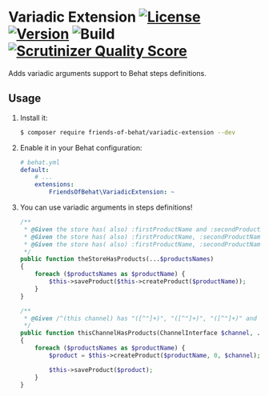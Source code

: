 # Variadic Extension [![License](https://img.shields.io/packagist/l/friends-of-behat/variadic-extension.svg)](https://packagist.org/packages/friends-of-behat/variadic-extension) [![Version](https://img.shields.io/packagist/v/friends-of-behat/variadic-extension.svg)](https://packagist.org/packages/friends-of-behat/variadic-extension) ![Build](https://github.com/FriendsOfBehat/VariadicExtension/workflows/Build/badge.svg) [![Scrutinizer Quality Score](https://img.shields.io/scrutinizer/g/FriendsOfBehat/VariadicExtension.svg)](https://scrutinizer-ci.com/g/FriendsOfBehat/VariadicExtension/)

Adds variadic arguments support to Behat steps definitions.

## Usage

1. Install it:
    
    ```bash
    $ composer require friends-of-behat/variadic-extension --dev
    ```

2. Enable it in your Behat configuration:
    
    ```yaml
    # behat.yml
    default:
        # ...
        extensions:
            FriendsOfBehat\VariadicExtension: ~
    ```

3. You can use variadic arguments in steps definitions!

    ```php
    /**
     * @Given the store has( also) :firstProductName and :secondProductName products
     * @Given the store has( also) :firstProductName, :secondProductName and :thirdProductName products
     * @Given the store has( also) :firstProductName, :secondProductName, :thirdProductName and :fourthProductName products
     */
    public function theStoreHasProducts(...$productsNames)
    {
        foreach ($productsNames as $productName) {
            $this->saveProduct($this->createProduct($productName));
        }
    }
   
   /**
     * @Given /^(this channel) has "([^"]+)", "([^"]+)", "([^"]+)" and "([^"]+)" products$/
     */
    public function thisChannelHasProducts(ChannelInterface $channel, ...$productsNames)
    {
        foreach ($productsNames as $productName) {
            $product = $this->createProduct($productName, 0, $channel);

            $this->saveProduct($product);
        }
    }
    ```
